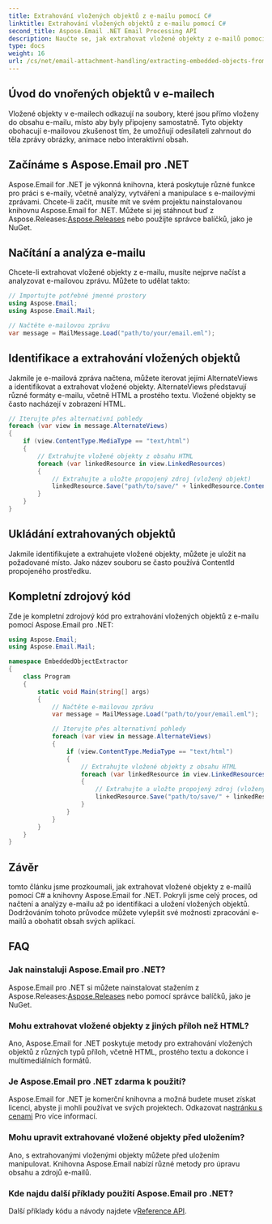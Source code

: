 ```yaml
---
title: Extrahování vložených objektů z e-mailu pomocí C#
linktitle: Extrahování vložených objektů z e-mailu pomocí C#
second_title: Aspose.Email .NET Email Processing API
description: Naučte se, jak extrahovat vložené objekty z e-mailů pomocí C# a Aspose.Email for .NET. Podrobný průvodce s příklady kódu.
type: docs
weight: 16
url: /cs/net/email-attachment-handling/extracting-embedded-objects-from-email-with-csharp/
---
```


## Úvod do vnořených objektů v e-mailech

Vložené objekty v e-mailech odkazují na soubory, které jsou přímo vloženy do obsahu e-mailu, místo aby byly připojeny samostatně. Tyto objekty obohacují e-mailovou zkušenost tím, že umožňují odesílateli zahrnout do těla zprávy obrázky, animace nebo interaktivní obsah.

## Začínáme s Aspose.Email pro .NET

 Aspose.Email for .NET je výkonná knihovna, která poskytuje různé funkce pro práci s e-maily, včetně analýzy, vytváření a manipulace s e-mailovými zprávami. Chcete-li začít, musíte mít ve svém projektu nainstalovanou knihovnu Aspose.Email for .NET. Můžete si jej stáhnout buď z Aspose.Releases:[Aspose.Releases](https://releases.aspose.com/email/net/) nebo použijte správce balíčků, jako je NuGet.

## Načítání a analýza e-mailu

Chcete-li extrahovat vložené objekty z e-mailu, musíte nejprve načíst a analyzovat e-mailovou zprávu. Můžete to udělat takto:

```csharp
// Importujte potřebné jmenné prostory
using Aspose.Email;
using Aspose.Email.Mail;

// Načtěte e-mailovou zprávu
var message = MailMessage.Load("path/to/your/email.eml");
```

## Identifikace a extrahování vložených objektů

Jakmile je e-mailová zpráva načtena, můžete iterovat jejími AlternateViews a identifikovat a extrahovat vložené objekty. AlternateViews představují různé formáty e-mailu, včetně HTML a prostého textu. Vložené objekty se často nacházejí v zobrazení HTML.

```csharp
// Iterujte přes alternativní pohledy
foreach (var view in message.AlternateViews)
{
    if (view.ContentType.MediaType == "text/html")
    {
        // Extrahujte vložené objekty z obsahu HTML
        foreach (var linkedResource in view.LinkedResources)
        {
            // Extrahujte a uložte propojený zdroj (vložený objekt)
            linkedResource.Save("path/to/save/" + linkedResource.ContentId);
        }
    }
}
```

## Ukládání extrahovaných objektů

Jakmile identifikujete a extrahujete vložené objekty, můžete je uložit na požadované místo. Jako název souboru se často používá ContentId propojeného prostředku.

## Kompletní zdrojový kód

Zde je kompletní zdrojový kód pro extrahování vložených objektů z e-mailu pomocí Aspose.Email pro .NET:

```csharp
using Aspose.Email;
using Aspose.Email.Mail;

namespace EmbeddedObjectExtractor
{
    class Program
    {
        static void Main(string[] args)
        {
            // Načtěte e-mailovou zprávu
            var message = MailMessage.Load("path/to/your/email.eml");

            // Iterujte přes alternativní pohledy
            foreach (var view in message.AlternateViews)
            {
                if (view.ContentType.MediaType == "text/html")
                {
                    // Extrahujte vložené objekty z obsahu HTML
                    foreach (var linkedResource in view.LinkedResources)
                    {
                        // Extrahujte a uložte propojený zdroj (vložený objekt)
                        linkedResource.Save("path/to/save/" + linkedResource.ContentId);
                    }
                }
            }
        }
    }
}
```

## Závěr

tomto článku jsme prozkoumali, jak extrahovat vložené objekty z e-mailů pomocí C# a knihovny Aspose.Email for .NET. Pokryli jsme celý proces, od načtení a analýzy e-mailu až po identifikaci a uložení vložených objektů. Dodržováním tohoto průvodce můžete vylepšit své možnosti zpracování e-mailů a obohatit obsah svých aplikací.

## FAQ

### Jak nainstaluji Aspose.Email pro .NET?

 Aspose.Email pro .NET si můžete nainstalovat stažením z Aspose.Releases:[Aspose.Releases](https://releases.aspose.com/email/net/) nebo pomocí správce balíčků, jako je NuGet. 

### Mohu extrahovat vložené objekty z jiných příloh než HTML?

Ano, Aspose.Email for .NET poskytuje metody pro extrahování vložených objektů z různých typů příloh, včetně HTML, prostého textu a dokonce i multimediálních formátů.

### Je Aspose.Email pro .NET zdarma k použití?

 Aspose.Email for .NET je komerční knihovna a možná budete muset získat licenci, abyste ji mohli používat ve svých projektech. Odkazovat na[stránku s cenami](https://purchase.aspose.com/pricing/email/net) Pro více informací.

### Mohu upravit extrahované vložené objekty před uložením?

Ano, s extrahovanými vloženými objekty můžete před uložením manipulovat. Knihovna Aspose.Email nabízí různé metody pro úpravu obsahu a zdrojů e-mailů.

### Kde najdu další příklady použití Aspose.Email pro .NET?

 Další příklady kódu a návody najdete v[Reference API](https://reference.aspose.com/email/net/). 